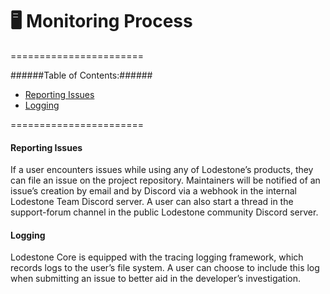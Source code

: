 # 🖥️ Monitoring Process

=======================

######Table of Contents:######
* [Reporting Issues](#reporting-issues)
* [Logging](#logging)

=======================

#### Reporting Issues
If a user encounters issues while using any of Lodestone’s products, they can file an issue on the project repository. Maintainers will be notified of an issue’s creation by email and by Discord via a webhook in the internal Lodestone Team Discord server. A user can also start a thread in the support-forum channel in the public Lodestone community Discord server.

#### Logging
Lodestone Core is equipped with the tracing logging framework, which records logs to the user’s file system. A user can choose to include this log when submitting an issue to better aid in the developer’s investigation.